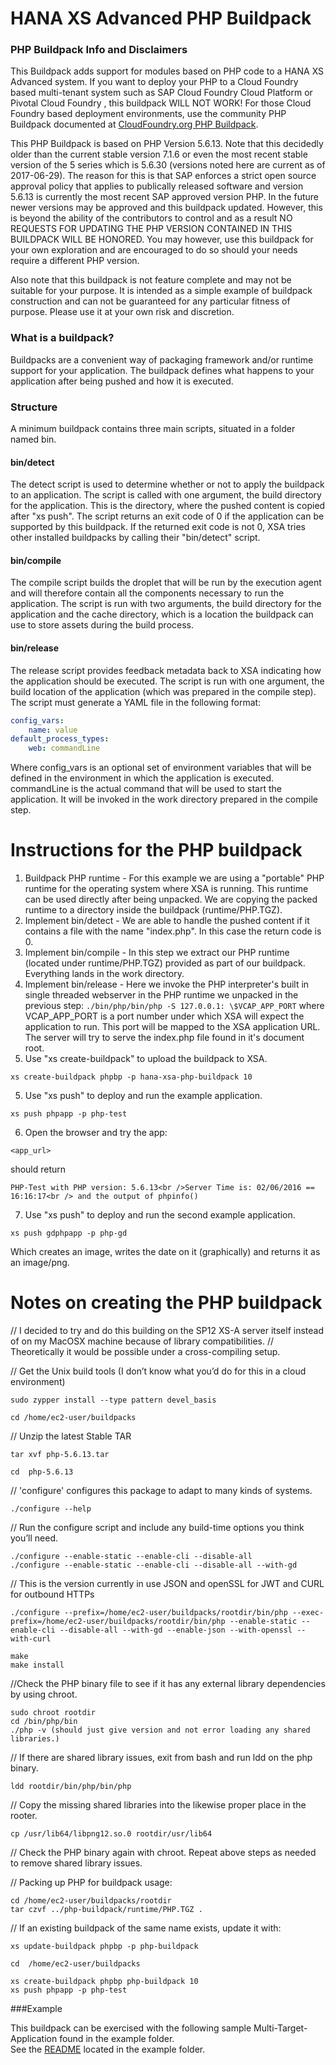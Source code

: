 # HANA XS Advanced PHP Buildpack

### PHP Buildpack Info and Disclaimers
This Buildpack adds support for modules based on PHP code to a HANA XS Advanced system.  If you want to deploy your PHP to a Cloud Foundry based multi-tenant system such as SAP Cloud Foundry Cloud Platform or Pivotal Cloud Foundry , this buildpack WILL NOT WORK!  For those Cloud Foundry based deployment environments, use the community PHP Buildpack documented at [CloudFoundry.org PHP Buildpack](https://docs.cloudfoundry.org/buildpacks/php/).

This PHP Buildpack is based on PHP Version 5.6.13.  Note that this decidedly older than the current stable version 7.1.6 or even the most recent stable version of the 5 series which is 5.6.30 (versions noted here are current as of 2017-06-29).  The reason for this is that SAP enforces a strict open source approval policy that applies to publically released software and version 5.6.13 is currently the most recent SAP approved version PHP.  In the future newer versions may be approved and this buildpack updated.  However, this is beyond the ability of the contributors to control and as a result NO REQUESTS FOR UPDATING THE PHP VERSION CONTAINED IN THIS BUILDPACK WILL BE HONORED.  You may however, use this buildpack for your own exploration and are encouraged to do so should your needs require a different PHP version.

Also note that this buildpack is not feature complete and may not be suitable for your purpose.  It is intended as a simple example of buildpack construction and can not be guaranteed for any particular fitness of purpose.  Please use it at your own risk and discretion.

### What is a buildpack?
Buildpacks are a convenient way of packaging framework and/or runtime support for your application. The buildpack defines what happens to your application after being pushed and how it is executed.

### Structure
A minimum buildpack contains three main scripts, situated in a folder named bin.
#### bin/detect
The detect script is used to determine whether or not to apply the buildpack to an application. The script is called with one argument, the build directory for the application. This is the directory, where the pushed content is copied after "xs push". The script returns an exit code of 0 if the application can be supported by this buildpack. If the returned exit code is not 0, XSA tries other installed buildpacks by calling their "bin/detect" script.
#### bin/compile
The compile script builds the droplet that will be run by the execution agent and will therefore contain all the components necessary to run the application. The script is run with two arguments, the build directory for the application and the cache directory, which is a location the buildpack can use to store assets during the build process.
#### bin/release
The release script provides feedback metadata back to XSA indicating how the application should be executed. The script is run with one argument, the build location of the application (which was prepared in the compile step). The script must generate a YAML file in the following format:
```yml
config_vars:
    name: value
default_process_types:
    web: commandLine
```
Where config_vars is an optional set of environment variables that will be defined in the environment in which the application is executed. commandLine is the actual command that will be used to start the application. It will be invoked in the work directory prepared in the compile step. 

# Instructions for the PHP buildpack

1. Buildpack PHP runtime - For this example we are using a "portable" PHP runtime for the operating system where XSA is running. This runtime can be used directly after being unpacked. We are copying the packed runtime to a directory inside the buildpack (runtime/PHP.TGZ).
1. Implement bin/detect - We are able to handle the pushed content if it contains a file with the name "index.php". In this case the return code is 0.
2. Implement bin/compile - In this step we extract our PHP runtime (located under runtime/PHP.TGZ) provided as part of our buildpack. Everything lands in the work directory.
3. Implement bin/release - Here we invoke the PHP interpreter's built in single threaded webserver in the PHP runtime we unpacked in the previous step: ```./bin/php/bin/php -S 127.0.0.1: \$VCAP_APP_PORT``` where VCAP_APP_PORT is a port number under which XSA will expect the application to run. This port will be mapped to the XSA application URL.  The server will try to serve the index.php file found in it's document root.
4. Use "xs create-buildpack" to upload the buildpack to XSA. 
```
xs create-buildpack phpbp -p hana-xsa-php-buildpack 10
```
5. Use "xs push" to deploy and run the example application.  
```
xs push phpapp -p php-test
```
6. Open the browser and try the app: 
```
<app_url>
```
should return 
```
PHP-Test with PHP version: 5.6.13<br />Server Time is: 02/06/2016 == 16:16:17<br /> and the output of phpinfo()
```
7. Use "xs push" to deploy and run the second example application.  
```
xs push gdphpapp -p php-gd
``` 
Which creates an image, writes the date on it (graphically) and returns it as an image/png.

# Notes on creating the PHP buildpack

// I decided to try and do this building on the SP12 XS-A server itself instead of on my MacOSX machine because of library compatibilities.
// Theoretically it would be possible under a cross-compiling setup.

// Get the Unix build tools (I don’t know what you’d do for this in a cloud environment)
```
sudo zypper install --type pattern devel_basis
```

```
cd /home/ec2-user/buildpacks
```

// Unzip the latest Stable TAR
```
tar xvf php-5.6.13.tar

cd  php-5.6.13
```

// 'configure' configures this package to adapt to many kinds of systems.
```
./configure --help
```

// Run the configure script and include any build-time options you think you’ll need.
```
./configure --enable-static --enable-cli --disable-all
./configure --enable-static --enable-cli --disable-all --with-gd
```

// This is the version currently in use JSON and openSSL for JWT and CURL for outbound HTTPs
```
./configure --prefix=/home/ec2-user/buildpacks/rootdir/bin/php --exec-prefix=/home/ec2-user/buildpacks/rootdir/bin/php --enable-static --enable-cli --disable-all --with-gd --enable-json --with-openssl --with-curl
```

```
make
make install
```

//Check the PHP binary file to see if it has any external library dependencies by using chroot.

```
sudo chroot rootdir
cd /bin/php/bin
./php -v (should just give version and not error loading any shared libraries.)
```

// If there are shared library issues, exit from bash and run ldd on the php binary.

```
ldd rootdir/bin/php/bin/php
```

// Copy the missing shared libraries into the likewise proper place in the rooter.

```
cp /usr/lib64/libpng12.so.0 rootdir/usr/lib64
```

// Check the PHP binary again with chroot.  Repeat above steps as needed to remove shared library issues.

// Packing up PHP for buildpack usage:

```
cd /home/ec2-user/buildpacks/rootdir
tar czvf ../php-buildpack/runtime/PHP.TGZ .
```

// If an existing buildpack of the same name exists, update it with:  
```
xs update-buildpack phpbp -p php-buildpack
```

```
cd  /home/ec2-user/buildpacks

xs create-buildpack phpbp php-buildpack 10
xs push phpapp -p php-test
```

###Example

This buildpack can be exercised with the following sample Multi-Target-Application found in the example folder.  
See the [README](/example/README.md) located in the example folder.
